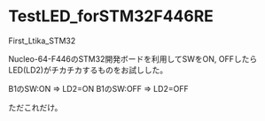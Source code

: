 # TestLED_forSTM32F446RE
First_Ltika_STM32

Nucleo-64-F446のSTM32開発ボードを利用してSWをON, OFFしたらLED(LD2)がチカチカするものをお試しした。

B1のSW:ON ⇒ LD2=ON
B1のSW:OFF ⇒ LD2=OFF

ただこれだけ。
